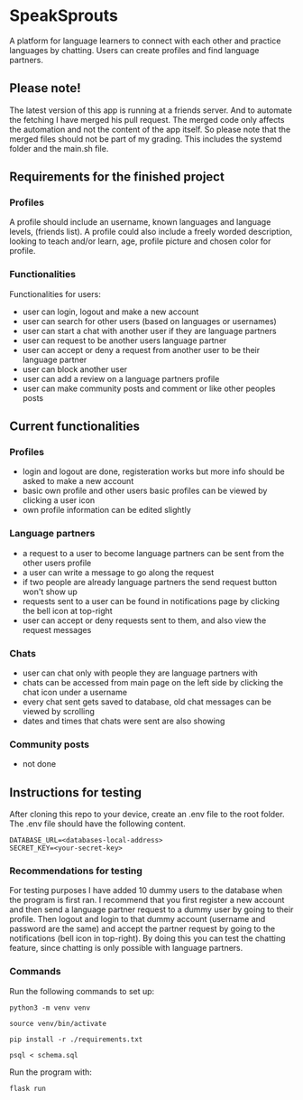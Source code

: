# SpeakSprouts

A platform for language learners to connect with each other and practice languages by chatting. Users can create profiles and find language partners.

## Please note!
The latest version of this app is running at a friends 
server. And to automate the fetching I have merged his pull request. The merged 
code only affects the automation and not the content of the app itself. 
So please note that the merged files should not be part of my grading.
This includes the systemd folder and the main.sh file.

## Requirements for the finished project

### Profiles

A profile should include an username, known languages and language levels, (friends list).
A profile could also include a freely worded description, looking to teach and/or learn, age, profile picture and chosen color for profile.

### Functionalities

Functionalities for users:
- user can login, logout and make a new account
- user can search for other users (based on languages or usernames)
- user can start a chat with another user if they are language partners
- user can request to be another users language partner
- user can accept or deny a request from another user to be their language partner
- user can block another user
- user can add a review on a language partners profile
- user can make community posts and comment or like other peoples posts


## Current functionalities

### Profiles

- login and logout are done, registeration works but more info should be asked to make a new account
- basic own profile and other users basic profiles can be viewed by clicking a user icon
- own profile information can be edited slightly

### Language partners

- a request to a user to become language partners can be sent from the other users profile
- a user can write a message to go along the request
- if two people are already language partners the send request button won't show up
- requests sent to a user can be found in notifications page by clicking the bell icon at top-right
- user can accept or deny requests sent to them, and also view the request messages

### Chats

- user can chat only with people they are language partners with
- chats can be accessed from main page on the left side by clicking the chat icon under a username
- every chat sent gets saved to database, old chat messages can be viewed by scrolling
- dates and times that chats were sent are also showing

### Community posts

- not done


## Instructions for testing

After cloning this repo to your device, create an .env file to the root folder.
The .env file should have the following content.
```
DATABASE_URL=<databases-local-address>
SECRET_KEY=<your-secret-key>
```

### Recommendations for testing

For testing purposes I have added 10 dummy users to the database when the program is first ran.
I recommend that you first register a new account and then send a language partner
request to a dummy user by going to their profile. Then logout and login to that dummy account (username and password are the same)
 and accept the partner request by going to the notifications (bell icon in top-right).
By doing this you can test the chatting feature, since chatting is only possible with language partners.

### Commands

Run the following commands to set up:
```
python3 -m venv venv
```
```
source venv/bin/activate
```
```
pip install -r ./requirements.txt
```
```
psql < schema.sql
```
Run the program with:
```
flask run
```
